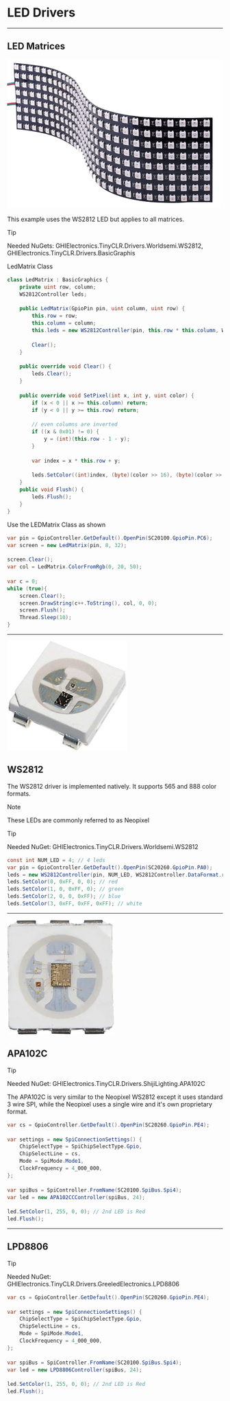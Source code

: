 # LED Drivers

---

## LED Matrices

![LED Matrix](./images/led-matrices.png)

This example uses the WS2812 LED but applies to all matrices.

> [!TIP]
> Needed NuGets: GHIElectronics.TinyCLR.Drivers.Worldsemi.WS2812, GHIElectronics.TinyCLR.Drivers.BasicGraphis

LedMatrix Class
```cs
class LedMatrix : BasicGraphics {
	private uint row, column;
	WS2812Controller leds;

	public LedMatrix(GpioPin pin, uint column, uint row) { 
		this.row = row;
		this.column = column;
		this.leds = new WS2812Controller(pin, this.row * this.column, WS2812Controller.DataFormat.rgb565);

		Clear();
	}

	public override void Clear() {
		leds.Clear();
	}

	public override void SetPixel(int x, int y, uint color) {
		if (x < 0 || x >= this.column) return;
		if (y < 0 || y >= this.row) return;

		// even columns are inverted
		if ((x & 0x01) != 0) {
			y = (int)(this.row - 1 - y);
		}

		var index = x * this.row + y;

		leds.SetColor((int)index, (byte)(color >> 16), (byte)(color >> 8), (byte)(color >> 0));
	}
	public void Flush() {
		leds.Flush();
	}
}
```
Use the LEDMatrix Class as shown

```cs
var pin = GpioController.GetDefault().OpenPin(SC20100.GpioPin.PC6);
var screen = new LedMatrix(pin, 8, 32);

screen.Clear();
var col = LedMatrix.ColorFromRgb(0, 20, 50);

var c = 0;
while (true){
    screen.Clear();
    screen.DrawString(c++.ToString(), col, 0, 0);
    screen.Flush();
    Thread.Sleep(10);
}
```
---

![WS2812](./images/WS2812.jpg)

## WS2812

The WS2812 driver is implemented natively. It supports 565 and 888 color formats.

> [!Note]
> These LEDs are commonly referred to as Neopixel

> [!TIP]
> Needed NuGet: GHIElectronics.TinyCLR.Drivers.Worldsemi.WS2812


```cs
const int NUM_LED = 4; // 4 leds
var pin = GpioController.GetDefault().OpenPin(SC20260.GpioPin.PA0);
leds = new WS2812Controller(pin, NUM_LED, WS2812Controller.DataFormat.rgb888);
leds.SetColor(0, 0xFF, 0, 0); // red
leds.SetColor(1, 0, 0xFF, 0); // green
leds.SetColor(2, 0, 0, 0xFF); // blue
leds.SetColor(3, 0xFF, 0xFF, 0xFF); // white
```

---

![APA102C](./images/APA102C.png)

## APA102C

> [!TIP]
> Needed NuGet: GHIElectronics.TinyCLR.Drivers.ShijiLighting.APA102C

The APA102C is very similar to the Neopixel WS2812 except it uses standard 3 wire SPI, while the Neopixel uses a single wire and it's own proprietary format. 

```cs
var cs = GpioController.GetDefault().OpenPin(SC20260.GpioPin.PE4);

var settings = new SpiConnectionSettings() {
    ChipSelectType = SpiChipSelectType.Gpio,
    ChipSelectLine = cs,
    Mode = SpiMode.Mode1,
    ClockFrequency = 4_000_000,
};

var spiBus = SpiController.FromName(SC20100.SpiBus.Spi4);
var led = new APA102CCController(spiBus, 24);

led.SetColor(1, 255, 0, 0); // 2nd LED is Red
led.Flush();
```


---
## LPD8806

> [!TIP]
> Needed NuGet: GHIElectronics.TinyCLR.Drivers.GreeledElectronics.LPD8806

```cs
var cs = GpioController.GetDefault().OpenPin(SC20260.GpioPin.PE4);

var settings = new SpiConnectionSettings() {
    ChipSelectType = SpiChipSelectType.Gpio,
    ChipSelectLine = cs,
    Mode = SpiMode.Mode1,
    ClockFrequency = 4_000_000,
};

var spiBus = SpiController.FromName(SC20100.SpiBus.Spi4);
var led = new LPD8806Controller(spiBus, 24);

led.SetColor(1, 255, 0, 0); // 2nd LED is Red
led.Flush();
```


